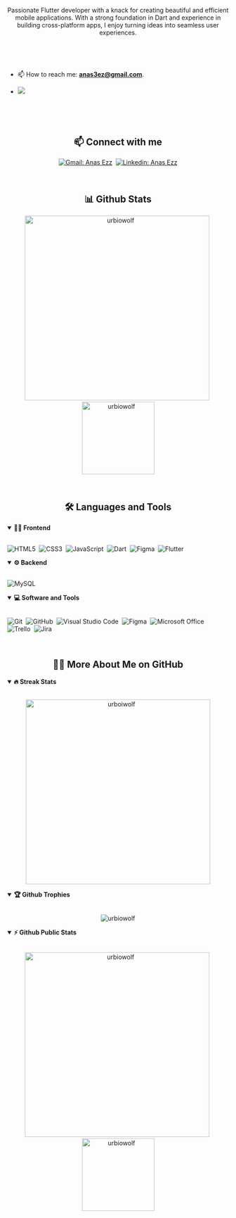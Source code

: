 <!-- Banner-->

<!-- ![Personal Profile Banner](./assets/cover3.png)
-->

<p align="center">
Passionate Flutter developer with a knack for creating beautiful and efficient mobile applications. With a strong foundation in Dart and experience in building cross-platform apps, I enjoy turning ideas into seamless user experiences.
</p>

##

<br>
<!---
- Web illustrations by Storyset ( https://storyset.com/web )
<img align="right" alt="GIF" src="./assets/programming-animate.svg" width="360px"/>
--->


<br>

- 📫 How to reach me: **anas3ez@gmail.com**.

-  ![](https://komarev.com/ghpvc/?username=urbiowolf)


<br>
<br>


<br>
<h2 align="center">📫 Connect with me</h2>

<div align = "center">
  
[![Gmail: Anas Ezz](https://img.shields.io/badge/-gmail-red?style=for-the-badge&logo=Gmail&logoColor=white&link=mailto:anas3ez@gmail.com)](mailto:anas3ez@gmail.com)&nbsp;
[![Linkedin: Anas Ezz](https://img.shields.io/badge/-linkedin-blue?style=for-the-badge&logo=Linkedin&logoColor=white&link=https://www.linkedin.com/in/anas0ezz/)](https://www.linkedin.com/in/anas0ezz/)

</div>

<br>
<h2 align="center">📊 Github Stats</h2>

<div align = "center">

<p align="center">
<img src="https://github-readme-stats-git-masterrstaa-rickstaa.vercel.app/api?username=urbiowolf&show_icons=true&theme=radical&count_private=true" alt="urbiowolf" width="420"/>&nbsp;<img src="https://github-readme-stats.vercel.app/api/top-langs/?username=urbiowolf&layout=compact&theme=radical" alt="urbiowolf" height="165">
</p>

</div>
<br>

<h2 align="center">🛠️ Languages and Tools</h2>

<!-- <div align="center"> -->
<details open>
<summary><b>🏄‍♂️ Frontend</b></summary>
<br>
  
![HTML5](https://img.shields.io/badge/-HTML5-E34F26?style=for-the-badge&logo=html5&logoColor=white)&nbsp;
![CSS3](https://img.shields.io/badge/-CSS3-1572B6?style=for-the-badge&logo=css3)&nbsp;
![JavaScript](https://img.shields.io/badge/-JavaScript-black?style=for-the-badge&logo=javascript)&nbsp;
![Dart](https://img.shields.io/badge/Dart-0175C2?style=for-the-badge&logo=dart&logoColor=white)&nbsp;
![Figma](https://img.shields.io/badge/Figma-F24E1E?style=for-the-badge&logo=figma&logoColor=white)&nbsp;
![Flutter](https://img.shields.io/badge/Flutter-02569B?style=for-the-badge&logo=flutter&logoColor=white)&nbsp;
</details>


<details open>
<summary><b>⚙️ Backend</b></summary>
<br>
  
![MySQL](https://img.shields.io/badge/MySQL-005C84?style=for-the-badge&logo=mysql&logoColor=white)&nbsp;
</details>



<details open>
<summary><b>💻 Software and Tools</b></summary>
<br>

![Git](https://img.shields.io/badge/-Git-black?style=for-the-badge&logo=git)&nbsp;
![GitHub](https://img.shields.io/badge/-GitHub-181717?style=for-the-badge&logo=github)&nbsp;
![Visual Studio Code](https://img.shields.io/badge/-Visual%20Studio%20Code-007ACC?style=for-the-badge&&logo=visual-studio-code&logoColor=white)&nbsp;
![Figma](https://img.shields.io/badge/Figma-F24E1E?style=for-the-badge&logo=figma&logoColor=white)&nbsp;
![Microsoft Office](https://img.shields.io/badge/-Microsoft%20Office-D83B01?style=for-the-badge&logo=microsoft-office&logoColor=white)&nbsp;
![Trello](https://img.shields.io/badge/Trello-0052CC?style=for-the-badge&logo=trello&logoColor=white)&nbsp;
![Jira](https://img.shields.io/badge/Jira-0052CC?style=for-the-badge&logo=Jira&logoColor=white)&nbsp;
</details>


<br>

<h2 align="center">👨‍💻 More About Me on GitHub</h2>


<details open>
<summary><b>🔥 Streak Stats</b></summary>
<br>
<p align="center">
<img src="http://github-readme-streak-stats.herokuapp.com?user=urboiwolf&theme=radical&hide_border=true" alt="urboiwolf" width="420"/>
</p>
</details>

<details open>
<summary><b>🏆 Github Trophies</b></summary>
<br>
<p align="center">
<img src="https://github-profile-trophy.vercel.app/?username=urbiowolf&theme=radical&no-frame=true&no-bg=true" alt="urbiowolf" />
</p>
</details>

<details open>
<summary><b>⚡ Github Public Stats</b></summary>
<br>
<p align="center">
<img src="https://github-readme-stats-git-masterrstaa-rickstaa.vercel.app/api?username=urbiowolf&show_icons=true&theme=radical&count_private=true" alt="urbiowolf" width="420"/>&nbsp;<img src="https://github-readme-stats.vercel.app/api/top-langs/?username=urbiowolf&layout=compact&theme=radical" alt="urbiowolf" height="165">
</p>
  
</details>
